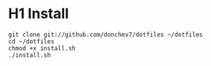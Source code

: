 # H1 Install

```
git clone git://github.com/donchev7/dotfiles ~/dotfiles
cd ~/dotfiles
chmod +x install.sh
./install.sh
```

